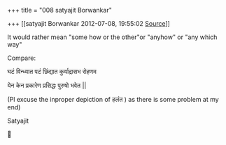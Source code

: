 +++
title = "008 satyajit Borwankar"

+++
[[satyajit Borwankar	2012-07-08, 19:55:02 [Source](https://groups.google.com/g/samskrita/c/0iyCrUKwlzk)]]



It would rather mean "some how or the other"or "anyhow" or "any which way"



Compare:



घटं विन्ध्यात पटं छिंद्यात कुर्याद्रासभ रोहणम

येन केन प्रकारेण प्रसिद्धः पुरुषो भवेत \|\|

(Pl excuse the inproper depiction of हलंत ) as there is some problem at my end)



Satyajit  
  



